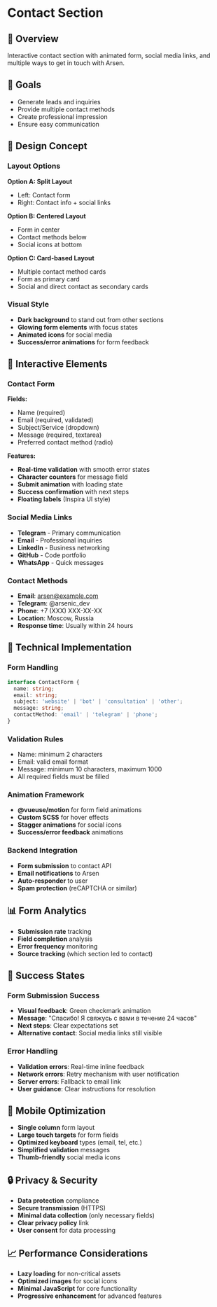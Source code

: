 # Contact Section

## 📖 Overview
Interactive contact section with animated form, social media links, and multiple ways to get in touch with Arsen.

## 🎯 Goals
- Generate leads and inquiries
- Provide multiple contact methods
- Create professional impression
- Ensure easy communication

## 📱 Design Concept

### Layout Options
**Option A: Split Layout**
- Left: Contact form
- Right: Contact info + social links

**Option B: Centered Layout**
- Form in center
- Contact methods below
- Social icons at bottom

**Option C: Card-based Layout**
- Multiple contact method cards
- Form as primary card
- Social and direct contact as secondary cards

### Visual Style
- **Dark background** to stand out from other sections
- **Glowing form elements** with focus states
- **Animated icons** for social media
- **Success/error animations** for form feedback

## 🎨 Interactive Elements

### Contact Form
**Fields:**
- Name (required)
- Email (required, validated)
- Subject/Service (dropdown)
- Message (required, textarea)
- Preferred contact method (radio)

**Features:**
- **Real-time validation** with smooth error states
- **Character counters** for message field
- **Submit animation** with loading state
- **Success confirmation** with next steps
- **Floating labels** (Inspira UI style)

### Social Media Links
- **Telegram** - Primary communication
- **Email** - Professional inquiries
- **LinkedIn** - Business networking
- **GitHub** - Code portfolio
- **WhatsApp** - Quick messages

### Contact Methods
- **Email**: arsen@example.com
- **Telegram**: @arsenic_dev
- **Phone**: +7 (XXX) XXX-XX-XX
- **Location**: Moscow, Russia
- **Response time**: Usually within 24 hours

## 🔧 Technical Implementation

### Form Handling
```typescript
interface ContactForm {
  name: string;
  email: string;
  subject: 'website' | 'bot' | 'consultation' | 'other';
  message: string;
  contactMethod: 'email' | 'telegram' | 'phone';
}
```

### Validation Rules
- Name: minimum 2 characters
- Email: valid email format
- Message: minimum 10 characters, maximum 1000
- All required fields must be filled

### Animation Framework
- **@vueuse/motion** for form field animations
- **Custom SCSS** for hover effects
- **Stagger animations** for social icons
- **Success/error feedback** animations

### Backend Integration
- **Form submission** to contact API
- **Email notifications** to Arsen
- **Auto-responder** to user
- **Spam protection** (reCAPTCHA or similar)

## 📊 Form Analytics
- **Submission rate** tracking
- **Field completion** analysis
- **Error frequency** monitoring
- **Source tracking** (which section led to contact)

## 🎯 Success States

### Form Submission Success
- **Visual feedback**: Green checkmark animation
- **Message**: "Спасибо! Я свяжусь с вами в течение 24 часов"
- **Next steps**: Clear expectations set
- **Alternative contact**: Social media links still visible

### Error Handling
- **Validation errors**: Real-time inline feedback
- **Network errors**: Retry mechanism with user notification
- **Server errors**: Fallback to email link
- **User guidance**: Clear instructions for resolution

## 📱 Mobile Optimization
- **Single column** form layout
- **Large touch targets** for form fields
- **Optimized keyboard** types (email, tel, etc.)
- **Simplified validation** messages
- **Thumb-friendly** social media icons

## 🔒 Privacy & Security
- **Data protection** compliance
- **Secure transmission** (HTTPS)
- **Minimal data collection** (only necessary fields)
- **Clear privacy policy** link
- **User consent** for data processing

## 📈 Performance Considerations
- **Lazy loading** for non-critical assets
- **Optimized images** for social icons
- **Minimal JavaScript** for core functionality
- **Progressive enhancement** for advanced features